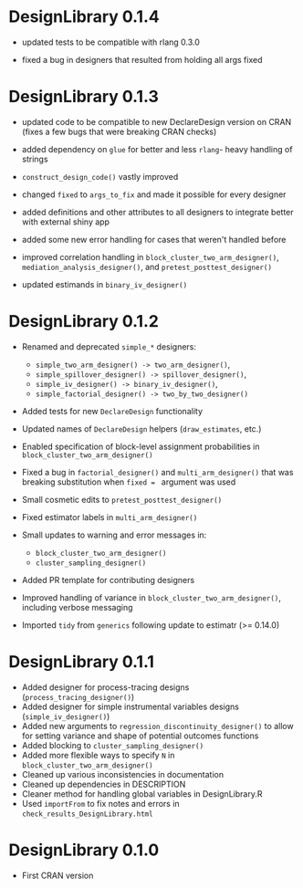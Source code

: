 # DesignLibrary 0.1.4

* updated tests to be compatible with rlang 0.3.0

* fixed a bug in designers that resulted from holding all args fixed

# DesignLibrary 0.1.3

* updated code to be compatible to new DeclareDesign version on CRAN (fixes 
  a few bugs that were breaking CRAN checks)

* added dependency on `glue` for better and less `rlang`- heavy handling of strings

* `construct_design_code()` vastly improved

* changed `fixed` to `args_to_fix` and made it possible for every designer

* added definitions and other attributes to all designers to integrate better
  with external shiny app

* added some new error handling for cases that weren't handled before

* improved correlation handling in  `block_cluster_two_arm_designer()`, 
  `mediation_analysis_designer()`, and `pretest_posttest_designer()`

* updated estimands in `binary_iv_designer()`

# DesignLibrary 0.1.2

* Renamed and deprecated `simple_*` designers: 
  - `simple_two_arm_designer() -> two_arm_designer()`, 
  - `simple_spillover_designer() -> spillover_designer()`, 
  - `simple_iv_designer() -> binary_iv_designer()`, 
  - `simple_factorial_designer() -> two_by_two_designer()`  

* Added tests for new `DeclareDesign` functionality

* Updated names of `DeclareDesign` helpers (`draw_estimates`, etc.)

* Enabled specification of block-level assignment probabilities in `block_cluster_two_arm_designer()`

* Fixed a bug in `factorial_designer()` and `multi_arm_designer()` that was breaking substitution when `fixed = ` argument was used

* Small cosmetic edits to `pretest_posttest_designer()`

* Fixed estimator labels in `multi_arm_designer()`

* Small updates to warning and error messages in: 
  - `block_cluster_two_arm_designer()`
  - `cluster_sampling_designer()`

* Added PR template for contributing designers 

* Improved handling of variance in `block_cluster_two_arm_designer()`, including verbose messaging

* Imported `tidy` from `generics` following update to estimatr (>= 0.14.0)

# DesignLibrary 0.1.1

* Added designer for process-tracing designs (`process_tracing_designer()`)
* Added designer for simple instrumental variables designs (`simple_iv_designer()`)
* Added new arguments to `regression_discontinuity_designer()` to allow for setting variance and shape of potential outcomes functions
* Added blocking to `cluster_sampling_designer()`
* Added more flexible ways to specify `N` in `block_cluster_two_arm_designer()`
* Cleaned up various inconsistencies in documentation
* Cleaned up dependencies in DESCRIPTION
* Cleaner method for handling global variables in DesignLibrary.R
* Used `importFrom` to fix notes and errors in `check_results_DesignLibrary.html`

# DesignLibrary 0.1.0

* First CRAN version
